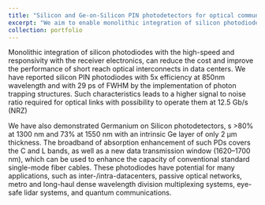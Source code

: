 ```yaml
---
title: "Silicon and Ge-on-Silicon PIN photodetectors for optical communications"
excerpt: "We aim to enable monolithic integration of silicon photodiodes with the high-speed and responsivity with the receiver electronics in order to reduce the cost and improve the performance of short reach optical interconnects in data centers. In addition, we are developing highly sensitive Germanium on Silicon photodiodes. These photodiodes have potential for many applications, such as inter-/intra-datacenters, passive optical networks, metro and long-haul dense wavelength division multiplexing systems, eye-safe lidar systems, and quantum communications.  <br/><img src='/images/image_project2.png'>"
collection: portfolio
---
```


Monolithic integration of silicon photodiodes with the high-speed and responsivity with the receiver electronics, can reduce the cost and improve the performance of short reach optical interconnects in data centers.  We have reported silicon PIN photodiodes with 5x efficiency at 850nm wavelength and with 29 ps of FWHM by the implementation of photon trapping structures. Such characteristics leads to a higher signal to noise ratio required for optical links with possibility to operate them at 12.5 Gb/s (NRZ) 

We have also demonstrated Germanium on Silicon photodetectors, s >80% at 1300 nm and 73% at 1550 nm with an intrinsic Ge layer of only 2 μm thickness. The broadband of absorption enhancement of such PDs covers  the C and L bands, as well as a new data transmission window (1620–1700 nm), which can be used to enhance the capacity of conventional standard single-mode fiber cables. These photodiodes have potential for many applications, such as inter-/intra-datacenters, passive optical networks, metro and long-haul dense wavelength division multiplexing systems, eye-safe lidar systems, and quantum communications.
